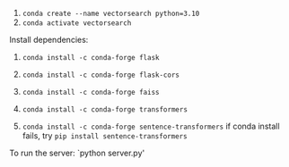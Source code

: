 1. `conda create --name vectorsearch python=3.10`
2. `conda activate vectorsearch`

Install dependencies:

1. `conda install -c conda-forge flask`
2. `conda install -c conda-forge flask-cors`

3. `conda install -c conda-forge faiss`
4. `conda install -c conda-forge transformers`
5. `conda install -c conda-forge sentence-transformers`
   if conda install fails, try `pip install sentence-transformers`

To run the server:
`python server.py'
